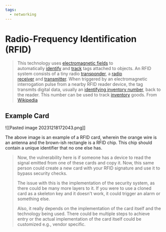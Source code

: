 ```yaml
---
tags:
  - networking
---
```

# Radio-Frequency Identification (RFID)

>This technology uses [electromagnetic fields](https://en.wikipedia.org/wiki/Electromagnetic_field "Electromagnetic field") to automatically [identify](https://en.wikipedia.org/wiki/Automatic_identification_system "Automatic identification system") and [track](https://en.wikipedia.org/wiki/Tracking_system "Tracking system") tags attached to objects. An RFID system consists of a tiny radio [transponder](https://en.wikipedia.org/wiki/Transponder "Transponder"), a [radio receiver](https://en.wikipedia.org/wiki/Radio_receiver "Radio receiver") and [transmitter](https://en.wikipedia.org/wiki/Transmitter "Transmitter"). When triggered by an electromagnetic interrogation pulse from a nearby RFID reader device, the tag transmits digital data, usually an [identifying inventory number](https://en.wikipedia.org/wiki/Identifier "Identifier"), back to the reader. This number can be used to track [inventory](https://en.wikipedia.org/wiki/Inventory "Inventory") goods.
>From [Wikipedia](https://en.wikipedia.org/wiki/Radio-frequency_identification)

## Example Card

![[Pasted image 20231218172043.png]]

The above image is an example of a RFID card, wherein the orange wire is an antenna and the brown-ish rectangle is a RFID chip. This chip should contain a unique identifier that no one else has.

>Now, the vulnerability here is if someone has a device to read the signal emitted from one of these cards and copy it. Now, this same person could create a new card with your RFID signature and use it to bypass security checks.
>
>The issue with this is the implementation of the security system, as there could be many more layers to it. If you were to use a cloned card as a skeleton key and it doesn't work, it could trigger an alarm or something else.
>
>Also, it really depends on the implementation of the card itself and the technology being used. There could be multiple steps to achieve entry or the actual implementation of the card itself could be customized e.g., vendor specific.
